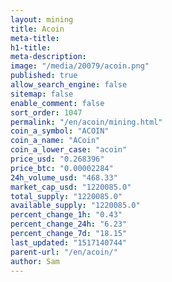```yaml
---
layout: mining
title: Acoin
meta-title: 
h1-title: 
meta-description: 
image: "/media/20079/acoin.png"
published: true
allow_search_engine: false
sitemap: false
enable_comment: false
sort_order: 1047
permalink: "/en/acoin/mining.html"
coin_a_symbol: "ACOIN"
coin_a_name: "ACoin"
coin_a_lower_case: "acoin"
price_usd: "0.268396"
price_btc: "0.00002284"
24h_volume_usd: "468.33"
market_cap_usd: "1220085.0"
total_supply: "1220085.0"
available_supply: "1220085.0"
percent_change_1h: "0.43"
percent_change_24h: "6.23"
percent_change_7d: "18.15"
last_updated: "1517140744"
parent-url: "/en/acoin/"
author: Sam
---
```


